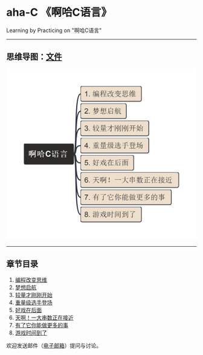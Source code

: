 # aha-C 《啊哈C语言》

Learning by Practicing on "啊哈C语言"

---

## 思维导图：[文件](aha.mm)

![aha.mm](./img/aha.jpg)

---

## 章节目录

1. [编程改变思维](/1_编程改变思维)
2. [梦想启航](./2_梦想启航)
3. [较量才刚刚开始](./3_较量才刚刚开始/)
4. [重量级选手登场](./4_重量级选手登场/)
5. [好戏在后面](./5_好戏在后面/)
6. [天啊！一大串数正在接近](./6_一大串数正在接近/)
7. [有了它你能做更多的事](./7_有了它你能做更多的事/)
8. [游戏时间到了](./8_游戏时间到了/)

欢迎发送邮件（[电子邮箱](mailto:xiaoqizhao@outlook.com)）提问与讨论。